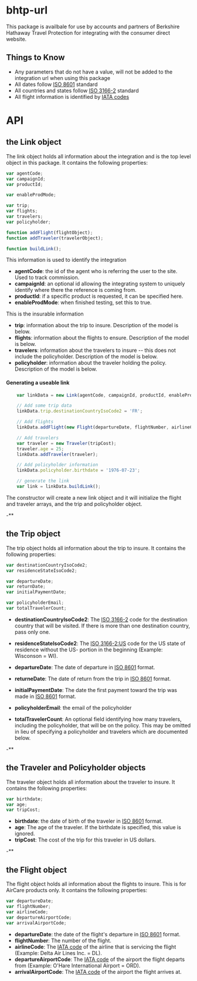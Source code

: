 # bhtp-url

This package is availbale for use by accounts and partners of Berkshire Hathaway Travel Protection for integrating with the consumer direct website.

## Things to Know
- Any parameters that do not have a value, will not be added to the integration url when using this package
- All dates follow [ISO 8601](https://en.wikipedia.org/wiki/ISO_8601#Dates) standard
- All countries and states follow [ISO 3166-2](https://en.wikipedia.org/wiki/ISO_3166-1_alpha-2) standard
- All flight information is identified by [IATA codes](https://en.wikipedia.org/wiki/International_Air_Transport_Association)

# API

## the **Link** object
The link object holds all information about the integration and is the top level object in this package. It contains the following properties:

```javascript
var agentCode;
var campaignId;
var productId;

var enableProdMode;

var trip;
var flights;
var travelers;
var policyholder;

function addFlight(flightObject);
function addTraveler(travelerObject);

function buildLink();
```

This information is used to identify the integration

- **agentCode**: the id of the agent who is referring the user to the site. Used to track commission.
- **campaignId**: an optional id allowing the integrating system to uniquely identify where there the reference is coming from.
- **productId**: if a specific product is requested, it can be specified here.
- **enableProdMode**: when finished testing, set this to true.

This is the insurable information

- **trip**: information about the trip to insure. Description of the model is below.
- **flights**: information about the flights to ensure. Description of the model is below.
- **travelers**: information about the travelers to insure -- this does not include the policyholder. Description of the model is below.
- **policyholder**: information about the traveler holding the policy. Description of the model is below.

#### Generating a useable link

```javascript
    var linkData = new Link(agentCode, campaignId, productId, enableProdMode);

    // Add some trip data
    linkData.trip.destinationCountryIsoCode2 = 'FR';

    // Add flights
    linkData.addFlight(new Flight(departureDate, flightNumber, airlineCode, departureAirport, arrivalAirport));

    // Add travelers
    var traveler = new Traveler(tripCost);
    traveler.age = 25;
    linkData.addTraveler(traveler);

    // Add policyholder information
    linkData.policyholder.birthdate = '1976-07-23';

    // generate the link
    var link = linkData.buildLink();
```

The constructor will create a new link object and it will initialize the flight and traveler arrays, and the trip and policyholder object.

-**

## the **Trip** object
The trip object holds all information about the trip to insure. It contains the following properties:

```javascript
var destinationCountryIsoCode2;
var residenceStateIsoCode2;

var departureDate;
var returnDate;
var initialPaymentDate;

var policyholderEmail;
var totalTravelerCount;
```

- **destinationCountryIsoCode2**: The [ISO 3166-2](https://en.wikipedia.org/wiki/ISO_3166-1_alpha-2) code for the destination country that will be visited. If there is more than one destination country, pass only one.
- **residenceStateIsoCode2**: The [ISO 3166-2:US](https://en.wikipedia.org/wiki/ISO_3166-2:US) code for the US state of residence without the US- portion in the beginning (Example: Wisconson = WI).


- **departureDate**: The date of departure in [ISO 8601](https://en.wikipedia.org/wiki/ISO_8601#Dates) format.
- **returneDate**: The date of return from the trip in [ISO 8601](https://en.wikipedia.org/wiki/ISO_8601#Dates) format.
- **initialPaymentDate**: The date the first payment toward the trip was made in [ISO 8601](https://en.wikipedia.org/wiki/ISO_8601#Dates) format.


- **policyholderEmail**: the email of the policyholder
- **totalTravelerCount**: An optional field identifying how many travelers, including the policyholder, that will be on the policy. This may be omitted in lieu of specifying a policyholder and travelers which are documented below.

-**

## the **Traveler** and **Policyholder** objects
The traveler object holds all information about the traveler to insure. It contains the following properties:

```javascript
var birthdate;
var age;
var tripCost;
```

- **birthdate**: the date of birth of the traveler in [ISO 8601](https://en.wikipedia.org/wiki/ISO_8601#Dates) format.
- **age**: The age of the traveler. If the birthdate is specified, this value is ignored.
- **tripCost**: The cost of the trip for this traveler in US dollars.

-**

## the **Flight** object
The flight object holds all information about the flights to insure. This is for AirCare products only. It contains the following properties:

```javascript
var departureDate;
var flightNumber;
var airlineCode;
var departureAirportCode;
var arrivalAirportCode;
```

- **departureDate**: the date of the flight's departure in [ISO 8601](https://en.wikipedia.org/wiki/ISO_8601#Dates) format.
- **flightNumber**: The number of the flight.
- **airlineCode**: The [IATA code](http://www.iata.org/about/members/Pages/airline-list.aspx?All=true) of the airline that is servicing the flight (Example: Delta Air Lines Inc. = DL).
- **departureAirportCode**: The [IATA code](https://www.world-airport-codes.com/) of the airport the flight departs from (Example: O'Hare International Airport = ORD).
- **arrivalAirportCode**: The [IATA code](https://www.world-airport-codes.com/) of the airport the flight arrives at.